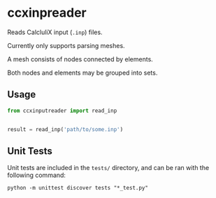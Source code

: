 # ccxinpreader
Reads CalcluliX input (`.inp`) files.

Currently only supports parsing meshes.

A mesh consists of nodes connected by elements.

Both nodes and elements may be grouped into sets.

## Usage
```python
from ccxinputreader import read_inp


result = read_inp('path/to/some.inp')
```

## Unit Tests
Unit tests are included in the `tests/` directory, and can be ran with the following command:

    python -m unittest discover tests "*_test.py"
